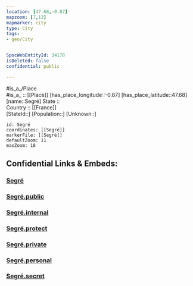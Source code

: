 ```yaml
---
location: [47.68,-0.87] 
mapzoom: [7,12] 
mapmarker: city 
type: City
tags:
- geo/City


SpocWebEntityId: 34178
isDeleted: false
confidential: public

---
```

#is_a_/Place  
#is_a_ :: [[Place]] 
[has_place_longitude::-0.87] 
[has_place_latitude::47.68] 
[name::Segré] 
State ::  
Country :: [[France]]  
[StateId::] 
[Population::] 
[Unknown::] 


```leaflet
id: Segré
coordinates: [[Segré]] 
markerFile: [[Segré]] 
defaultZoom: 11 
maxZoom: 18
```


## Confidential Links & Embeds: 

### [Segré](/_Standards/Earth/Continent/Europe/Europe~West/France/regions~France/Pays_de_la_Loire/departments~Pays_de_la_Loire/Maine-et-Loire/communes~Maine-et-Loire/Segré/cities~Segré/Segré.md) 

### [Segré.public](/_public/Earth/Continent/Europe/Europe~West/France/regions~France/Pays_de_la_Loire/departments~Pays_de_la_Loire/Maine-et-Loire/communes~Maine-et-Loire/Segré/cities~Segré/Segré.public.md) 

### [Segré.internal](/_internal/Earth/Continent/Europe/Europe~West/France/regions~France/Pays_de_la_Loire/departments~Pays_de_la_Loire/Maine-et-Loire/communes~Maine-et-Loire/Segré/cities~Segré/Segré.internal.md) 

### [Segré.protect](/_protect/Earth/Continent/Europe/Europe~West/France/regions~France/Pays_de_la_Loire/departments~Pays_de_la_Loire/Maine-et-Loire/communes~Maine-et-Loire/Segré/cities~Segré/Segré.protect.md) 

### [Segré.private](/_private/Earth/Continent/Europe/Europe~West/France/regions~France/Pays_de_la_Loire/departments~Pays_de_la_Loire/Maine-et-Loire/communes~Maine-et-Loire/Segré/cities~Segré/Segré.private.md) 

### [Segré.personal](/_personal/Earth/Continent/Europe/Europe~West/France/regions~France/Pays_de_la_Loire/departments~Pays_de_la_Loire/Maine-et-Loire/communes~Maine-et-Loire/Segré/cities~Segré/Segré.personal.md) 

### [Segré.secret](/_secret/Earth/Continent/Europe/Europe~West/France/regions~France/Pays_de_la_Loire/departments~Pays_de_la_Loire/Maine-et-Loire/communes~Maine-et-Loire/Segré/cities~Segré/Segré.secret.md)

